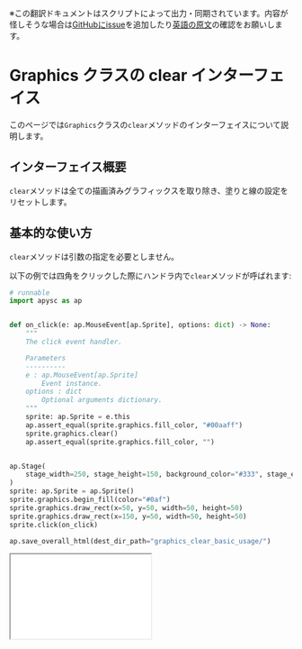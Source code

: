 <span class="inconspicuous-txt">※この翻訳ドキュメントはスクリプトによって出力・同期されています。内容が怪しそうな場合は<a href="https://github.com/simon-ritchie/apysc/issues" target="_blank">GitHubにissue</a>を追加したり[英語の原文](https://simon-ritchie.github.io/apysc/en/graphics_clear.html)の確認をお願いします。</span>

# Graphics クラスの clear インターフェイス

このページでは`Graphics`クラスの`clear`メソッドのインターフェイスについて説明します。

## インターフェイス概要

`clear`メソッドは全ての描画済みグラフィックスを取り除き、塗りと線の設定をリセットします。

## 基本的な使い方

`clear`メソッドは引数の指定を必要としません。

以下の例では四角をクリックした際にハンドラ内で`clear`メソッドが呼ばれます:

```py
# runnable
import apysc as ap


def on_click(e: ap.MouseEvent[ap.Sprite], options: dict) -> None:
    """
    The click event handler.

    Parameters
    ----------
    e : ap.MouseEvent[ap.Sprite]
        Event instance.
    options : dict
        Optional arguments dictionary.
    """
    sprite: ap.Sprite = e.this
    ap.assert_equal(sprite.graphics.fill_color, "#00aaff")
    sprite.graphics.clear()
    ap.assert_equal(sprite.graphics.fill_color, "")


ap.Stage(
    stage_width=250, stage_height=150, background_color="#333", stage_elem_id="stage"
)
sprite: ap.Sprite = ap.Sprite()
sprite.graphics.begin_fill(color="#0af")
sprite.graphics.draw_rect(x=50, y=50, width=50, height=50)
sprite.graphics.draw_rect(x=150, y=50, width=50, height=50)
sprite.click(on_click)

ap.save_overall_html(dest_dir_path="graphics_clear_basic_usage/")
```

<iframe src="static/graphics_clear_basic_usage/index.html" width="250" height="150"></iframe>